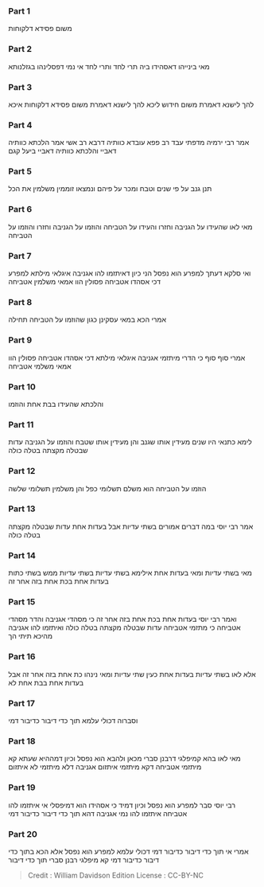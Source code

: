
### Part 1
משום פסידא דלקוחות

### Part 2
מאי בינייהו דאסהידו ביה תרי לחד ותרי לחד אי נמי דפסלינהו בגזלנותא

### Part 3
להך לישנא דאמרת משום חידוש ליכא להך לישנא דאמרת משום פסידא דלקוחות איכא 

### Part 4
אמר רבי ירמיה מדפתי עבד רב פפא עובדא כוותיה דרבא רב אשי אמר הלכתא כוותיה דאביי והלכתא כוותיה דאביי ביעל קגם

### Part 5
תנן גנב על פי שנים וטבח ומכר על פיהם ונמצאו זוממין משלמין את הכל 

### Part 6
מאי לאו שהעידו על הגניבה וחזרו והעידו על הטביחה והוזמו על הגניבה וחזרו והוזמו על הטביחה

### Part 7
ואי סלקא דעתך למפרע הוא נפסל הני כיון דאיתזמו להו אגניבה איגלאי מילתא למפרע דכי אסהדו אטביחה פסולין הוו אמאי משלמין אטביחה

### Part 8
אמרי הכא במאי עסקינן כגון שהוזמו על הטביחה תחילה

### Part 9
אמרי סוף סוף כי הדרי מיתזמי אגניבה איגלאי מילתא דכי אסהדו אטביחה פסולין הוו אמאי משלמי אטביחה

### Part 10
והלכתא שהעידו בבת אחת והוזמו

### Part 11
לימא כתנאי היו שנים מעידין אותו שגנב והן מעידין אותו שטבח והוזמו על הגניבה עדות שבטלה מקצתה בטלה כולה

### Part 12
הוזמו על הטביחה הוא משלם תשלומי כפל והן משלמין תשלומי שלשה

### Part 13
אמר רבי יוסי במה דברים אמורים בשתי עדיות אבל בעדות אחת עדות שבטלה מקצתה בטלה כולה

### Part 14
מאי בשתי עדיות ומאי בעדות אחת אילימא בשתי עדיות בשתי עדיות ממש בשתי כתות בעדות אחת בכת אחת בזה אחר זה

### Part 15
ואמר רבי יוסי בעדות אחת בכת אחת בזה אחר זה כי מסהדי אגניבה והדר מסהדי אטביחה כי מתזמי אטביחה עדות שבטלה מקצתה בטלה כולה ואיתזמו להו אגניבה מהיכא תיתי הך

### Part 16
אלא לאו בשתי עדיות בעדות אחת כעין שתי עדיות ומאי נינהו כת אחת בזה אחר זה אבל בעדות אחת בבת אחת לא

### Part 17
וסברוה דכולי עלמא תוך כדי דיבור כדיבור דמי

### Part 18
מאי לאו בהא קמיפלגי דרבנן סברי מכאן ולהבא הוא נפסל וכיון דמההיא שעתא קא מיתזמי אטביחה דקא מיתזמי איתזום אגניבה דלא מיתזמי לא איתזום

### Part 19
רבי יוסי סבר למפרע הוא נפסל וכיון דמיד כי אסהידו הוא דמיפסלי אי איתזמו להו אטביחה איתזמו להו נמי אגניבה דהא תוך כדי דיבור כדיבור דמי

### Part 20
אמרי אי תוך כדי דיבור כדיבור דמי דכולי עלמא למפרע הוא נפסל אלא הכא בתוך כדי דיבור כדיבור דמי קא מיפלגי רבנן סברי תוך כדי דיבור

>Credit : William Davidson Edition
>License : CC-BY-NC